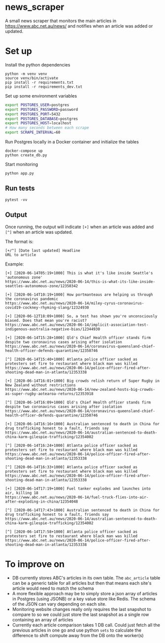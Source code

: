 # news_scraper
A small news scraper that monitors the main articles in https://www.abc.net.au/news/ and notifies when an article was added or updated.

# Set up
Install the python dependencies
```
python -m venv venv
source venv/bin/activate
pip install -r requirements.txt
pip install -r requirements_dev.txt
```

Set up some environment variables
```bash
export POSTGRES_USER=postgres
export POSTGRES_PASSWORD=password
export POSTGRES_PORT=5432
export POSTGRES_DATABASE=postgres
export POSTGRES_HOST=localhost
# How many seconds between each scrape
export SCRAPE_INTERVAL=60
```

Run Postgres locally in a Docker container and initialize the tables
```
docker-compose up
python create_db.py
```

Start monitoring
```
python app.py
```

## Run tests
```
pytest -vv
```

## Output
Once running, the output will indicate `[+]` when an article was added and `[^]` when an article was updated.

The format is:
```
[+/^] [Date last updated] Headline
URL to article
```

Example:
```
[+] [2020-06-14T05:19+1000] This is what it's like inside Seattle's 'autonomous zone'
https://www.abc.net.au/news/2020-06-14/this-is-what-its-like-inside-seattles-autonomous-zone/12350342

[+] [2020-06-14T10:19+1000] How portmanteaus are helping us through the coronavirus pandemic
https://www.abc.net.au/news/2020-06-14/miley-cyrus-coronavirus-covid19-cockney-rhyming-slang/12324930

[+] [2020-06-12T18:09+1000] So, a test has shown you're unconsciously biased. Does that mean you're racist?
https://www.abc.net.au/news/2020-06-14/implicit-association-test-indigenous-australia-negative-bias/12344930

[+] [2020-06-14T15:28+1000] Qld's Chief Health officer stands firm despite two coronavirus cases arising after isolation
https://www.abc.net.au/news/2020-06-14/coronavirus-queensland-chief-health-officer-defends-quarantine/12350746

[^] [2020-06-14T15:40+1000] Atlanta police officer sacked as protesters set fire to restaurant where black man was killed
https://www.abc.net.au/news/2020-06-14/police-officer-fired-after-shooting-dead-man-in-atlanta/12353338

[+] [2020-06-14T16:01+1000] Big crowds relish return of Super Rugby in New Zealand without restrictions
https://www.abc.net.au/news/2020-06-14/new-zealand-hosts-big-crowds-as-super-rugby-aotearoa-returns/12353918

[^] [2020-06-14T16:09+1000] Qld's Chief Health officer stands firm despite two coronavirus cases arising after isolation
https://www.abc.net.au/news/2020-06-14/coronavirus-queensland-chief-health-officer-defends-quarantine/12350746

[+] [2020-06-14T16:16+1000] Australian sentenced to death in China for drug trafficking honest to a fault, friends say
https://www.abc.net.au/news/2020-06-14/australian-sentenced-to-death-china-karm-gilespie-trafficking/12354002

[^] [2020-06-14T16:24+1000] Atlanta police officer sacked as protesters set fire to restaurant where black man was killed
https://www.abc.net.au/news/2020-06-14/police-officer-fired-after-shooting-dead-man-in-atlanta/12353338

[^] [2020-06-14T16:33+1000] Atlanta police officer sacked as protesters set fire to restaurant where black man was killed
https://www.abc.net.au/news/2020-06-14/police-officer-fired-after-shooting-dead-man-in-atlanta/12353338

[+] [2020-06-14T17:19+1000] Fuel tanker explodes and launches into air, killing 18
https://www.abc.net.au/news/2020-06-14/fuel-truck-flies-into-air-after-exploding-in-china/12354048

[^] [2020-06-14T17:43+1000] Australian sentenced to death in China for drug trafficking honest to a fault, friends say
https://www.abc.net.au/news/2020-06-14/australian-sentenced-to-death-china-karm-gilespie-trafficking/12354002

[^] [2020-06-14T17:58+1000] Atlanta police officer sacked as protesters set fire to restaurant where black man was killed
https://www.abc.net.au/news/2020-06-14/police-officer-fired-after-shooting-dead-man-in-atlanta/12353338
```

# To improve on
- DB currently stores ABC's articles in its own table. The `abc_article` table can be a generic table for all articles but then that means each site's article would need to match the schema
- A more flexible approach may be to simply store a json array of articles in Postgres (using JSONB) or a key value store like Redis. The schema of the JSON can vary depending on each site.
- Monitoring website changes really only requires the last snapshot to compare to so we could just store the last snapshot as a single row containing an array of articles
- Currently each article comparison takes 1 DB call. Could just fetch all the previous articles in one go and use python `sets` to calculate the difference to shift compute away from the DB onto the worker(s)
